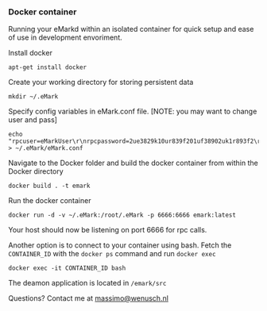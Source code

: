 ### Docker container ###
Running your eMarkd within an isolated container for quick setup and ease of use in development envoriment. 

Install docker

    apt-get install docker
    
Create your working directory for storing persistent data
    
    mkdir ~/.eMark
    
Specify config variables in eMark.conf file. [NOTE: you may want to change user and pass]

    echo "rpcuser=eMarkUser\r\nrpcpassword=2ue3829k10ur839f201uf38902uk1r893f2\r\nrpcport=6666" > ~/.eMark/eMark.conf

Navigate to the Docker folder and build the docker container from within the Docker directory
    
    docker build . -t emark
    
Run the docker container 
    
    docker run -d -v ~/.eMark:/root/.eMark -p 6666:6666 emark:latest
   
Your host should now be listening on port 6666 for rpc calls. 

Another option is to connect to your container using bash. Fetch the ``` CONTAINER_ID ``` with the ```docker ps``` command and run ```docker exec```

    docker exec -it CONTAINER_ID bash
    
The deamon application is located in ```/emark/src```

Questions? Contact me at massimo@wenusch.nl